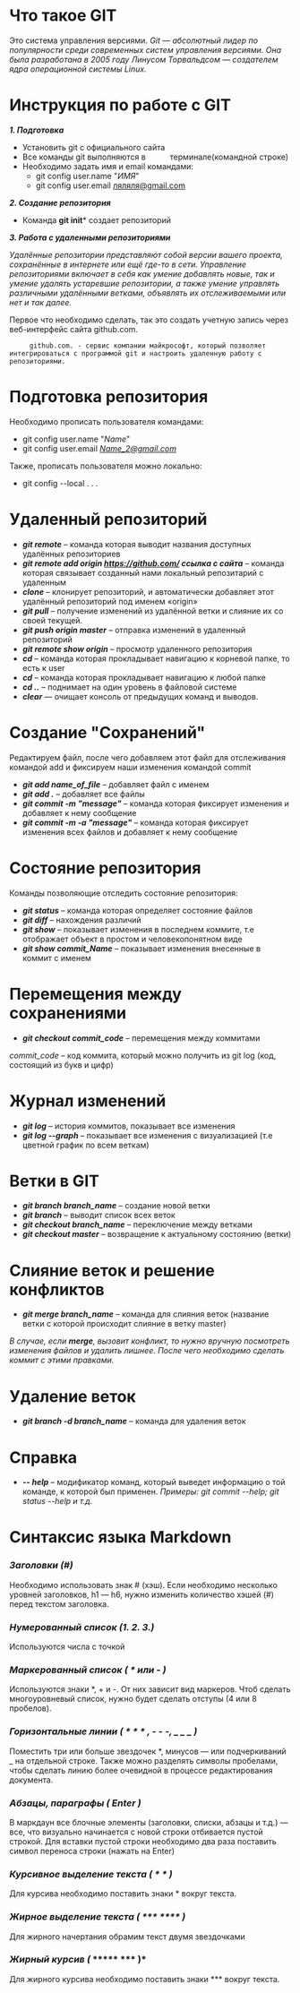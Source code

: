 # Что такое GIT
Это система управления версиями. *Git — абсолютный лидер по популярности среди современных систем управления версиями. Она была разработана в 2005 году Линусом Торвальдсом — создателем ядра операционной системы Linux.*

# Инструкция по работе с GIT
***1. Подготовка***
* Установить git с официального сайта
* Все команды git выполняются в           терминале(командной строке)
* Необходимо задать имя и email командами:
    * git config ­­user.name "_ИМЯ_"
    * git config user.email ляляля@gmail.com

***2. Создание репозитория***
* Команда ******git init******* создает репозиторий

***3. Работа с удаленными репозиториями***

*Удалённые репозитории представляют собой версии вашего проекта, сохранённые в интернете или ещё где-то в сети. Управление репозиториями включает в себя как умение добавлять новые, так и умение удалять устаревшие репозитории, а также умение управлять различными удалёнными ветками, объявлять их отслеживаемыми или нет и так далее.*

Первое что необходимо сделать, так это создать учетную запись через веб-интерфейс сайта github.com.

         github.com. - сервис компании майкрософт, который позволяет интегрироваться с программой git и настроить удаленную работу с репозиториями.

# Подготовка репозитория
Необходимо прописать пользователя командами:
* git config ­­user.name "*_Name_*"
* git config user.email *Name_2@gmail.com*

Также, прописать пользователя можно локально:
* git config --local . . .

# Удаленный репозиторий
* ___git remote___ – команда которая выводит названия доступных удалённых репозиториев
* ___git remote add origin https://github.com/ ссылка с сайта___ – команда которая  связывает созданный нами локальный репозитарий с удаленным
* ___clone___ – клонирует репозиторий, и  автоматически добавляет этот удалённый репозиторий под именем «origin»
* ___git pull___ – получение изменений из удалённой ветки и слияние их со своей текущей.
* ___git push origin master___ – отправка изменений в удаленный репозиторий
* ___git remote show origin___ – просмотр удаленного репозитория
* ___cd___ – команда которая прокладывает навигацию к корневой папке, то есть к user
* ___cd___ – команда которая прокладывает навигацию к любой папке
* ___cd ..___ – поднимает на один уровень в файловой системе
* ___clear___ — очищает консоль от предыдущих команд и выводов.

# Создание "Сохранений"
Редактируем файл, после чего добавляем этот файл для отслеживания командой add и фиксируем наши изменения командой commit
* ___git add name_of_file___ – добавляет файл с именем 
* ___git add .___ – добавляет все файлы
* ___git commit -m "message"___ – команда которая фиксирует изменения и добавляет к нему сообщение
* ___git commit -m -a "message"___ – команда которая фиксирует изменения всех файлов и добавляет к нему сообщение

# Состояние репозитория
Команды позволяющие отследить состояние репозитория:
* ___git status___ – команда которая определяет состояние файлов
* ___git diff___ – нахождения различий
* ___git show___ – показывает изменения в последнем коммите, т.е отображает объект в простом и человекопонятном виде
* ___git show commit_Name___ – показывает изменения внесенные в коммит с именем

# Перемещения между сохранениями
* ___git checkout commit_code___ – перемещения между коммитами

_commit_code_ – код коммита, который можно получить из git log (код, состоящий из букв и цифр)

# Журнал изменений
* ___git log___ – история коммитов, показывает все изменения
* ___git log --graph___ – показывает все изменения с визуализацией (т.е цветной график по всем веткам)

# Ветки в GIT
* ___git branch branch_name___ – создание новой ветки
* ___git branch___ – выводит список всех веток
* ___git checkout branch_name___ – переключение между ветками
* ___git checkout master___ – возвращение к актуальному состоянию (ветки)

# Слияние веток и решение конфликтов
* ___git merge branch_name___ – команда для слияния веток (название ветки с которой происходит слияние в ветку master)

*В случае, если **merge**, вызовит конфликт, то нужно вручную посмотреть изменения файлов и удалить лишнее. После чего необходимо сделать коммит с этими правками.*

# Удаление веток
* ___git branch -d branch_name___ – команда для удаления веток

# Справка
* ___-- help___ – модификатор команд, который выведет информацию о той команде, к которой был применен.
*Примеры: git commit --help; git status --help и т.д.*

# Синтаксис языка Markdown
### ***Заголовки (#)*** 
   Необходимо использовать знак # (хэш). Если необходимо несколько уровней заголовков, h1 — h6, нужно изменить количество хэшей (#) перед текстом заголовка.

### ***Нумерованный список (1. 2. 3.)***
   Используются числа с точкой

### ***Маркерованный список ( * или - )***
   Используются знаки *, + и -. От них зависит вид маркеров. Чтоб сделать многоуровневый список, нужно будет сделать отступы (4 или 8 пробелов).

### ***Горизонтальные линии ( * * * , - - -, _ _ _ )***
   Поместить три или больше звездочек *, минусов — или подчеркиваний _ на отдельной строке. Также можно разделять символы пробелами, чтобы сделать линию более очевидной в процессе редактирования документа.

### ***Абзацы, параграфы ( Enter )***
   В маркдаун все блочные элементы (заголовки, списки, абзацы и т.д.) — все, что визуально начинается с новой строки отбивается пустой строкой. Для вставки пустой строки необходимо два раза поставить символ переноса строки (нажать на Enter)

### ***Курсивное выделение текста ( * * )***
   Для курсива необходимо поставить знаки * вокруг текста.

### ***Жирное выделение текста ( *** **** )***
   Для жирного начертания обрамим текст двумя звездочками

### ***Жирный курсив (* ***** *** )***
   Для жирного курсива необходимо поставить знаки *** вокруг текста.
